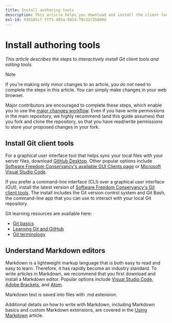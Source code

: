 ```yaml
---
title: Install authoring tools
description: This article helps you download and install the client tools you will need for Git/GitHub and for editing Markdown files.
exl-id: 930185cf-fff5-485a-9824-70c32c55800d
---
```

# Install authoring tools

*This article describes the steps to interactively install Git client tools and editing tools.*

>[!NOTE]
>
>If you're making only minor changes to an article, you *do not* need to complete the steps in this article. You can simply make changes in your web browser.
>
>Major contributors are encouraged to complete these steps, which enable you to use the [major changes workflow](local-repo.md). Even if you have write permissions in the main repository, we highly recommend (and this guide assumes) that you fork and clone the repository, so that you have read/write permissions to store your proposed changes in your fork.

## Install Git client tools

For a graphical user interface tool that helps sync your local files with your server files, download [GitHub Desktop](https://desktop.github.com/). Other popular options include [Software Freedom Conservancy's available GUI Clients page](https://git-scm.com/downloads/guis) or [Microsoft Visual Studio Code](https://www.visualstudio.com/products/code-vs.aspx).

If you prefer a command-line interface (CLI) over a graphical user interface (GUI), install the latest version of [Software Freedom Conservancy's Git client tools](https://git-scm.com/downloads). The install includes the Git version control system and Git Bash, the command-line app that you can use to interact with your local Git repository.

Git learning resources are available here: 

* [Git basics](https://git-scm.com/book/en/v2/Getting-Started-Git-Basics)
* [Learning Git and GitHub](https://help.github.com/articles/good-resources-for-learning-git-and-github/)
* [Git terminology](https://help.github.com/articles/github-glossary)

## Understand Markdown editors

Markdown is a lightweight markup language that is both easy to read and easy to learn. Therefore, it has rapidly become an industry standard. To write articles in Markdown, we recommend that you first download and install a Markdown editor. Popular options include [Visual Studio Code](https://code.visualstudio.com/), [Adobe Brackets](https://brackets.io), and [Atom](https://atom.io). 

Markdown text is saved into files with .md extension.

Additional details on how to write with Markdown, including Markdown basics and custom Markdown extensions, are covered in the [Using Markdown](../writing-essentials/markdown.md) article.

<!--
## Adobe Docs Authoring Pack

Install the Docs Authoring Pack. This set of extensions includes basic authoring assistance for help when writing Markdown, and a preview feature, so that you can see what the Markdown looks like in the style of the docs.adobe.com site.

Link when available
-->

